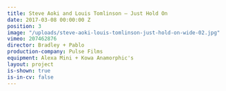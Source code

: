 ```yaml
---
title: Steve Aoki and Louis Tomlinson — Just Hold On
date: 2017-03-08 00:00:00 Z
position: 3
image: "/uploads/steve-aoki-louis-tomlinson-just-hold-on-wide-02.jpg"
vimeo: 207462876
director: Bradley + Pablo
production-company: Pulse Films
equipment: Alexa Mini + Kowa Anamorphic's
layout: project
is-shown: true
is-in-cv: false
---
```


